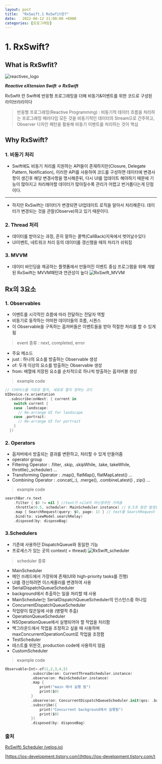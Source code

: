 ```yaml
---
layout: post
title:  "RxSwift.1 RxSwfit란?"
date:   2022-06-12 21:00:00 +0900
categories: [프로그래밍]
---
```


# 1. RxSwift?

## What is RxSwfit?

![reactivex_logo](/images/2022-06-12_RxSwfit1/reactivex_logo.png)

***Reactive eXtension Swift → RxSwift***

RxSwfit 란 Swift에 반응형 프로그래밍을 더해 비동기&이벤트를 위한 코드로 구성된 라이브러리이다

> 반응형 프로그래밍(Reactive Programming) : 비동기적 데이터 흐름을 처리하는 프로그래밍 패러다임
모든 것을 비동기적인 데이터의 Stream으로 간주하고, Observer 디자인 패턴을 활용해 비동기 이벤트를 처리하는 것이 핵심
> 

## Why RxSwift?

### 1. 비동기 처리

- Swift에도 비동기 처리를 지원하는 API들이 존재하지만(Closure, Delegate Pattern, Notification), 이러한 API를 사용하여 코드를 구성하면 데이터에 변경사항이 생긴후 해당 변경사항을 명시해준뒤, 다시 UI를 업데이트 해야하기 때문에 기능이 많아지고 처리해야할 데이터가 많아질수록 관리가 어렵고 번거롭다는게 단점이다.

---

- 하지만 RxSwift는 데이터가 변경되면 UI업데이트 로직을 알아서 처리해준다. 데이터가 변경되는 것을 관찰(Observe)하고 있기 때문이다.

### 2. Thread 처리

- 데이터를 받아오는 과정, 흔히 말하는 콜백(CallBack)지옥에서 벗어날수있다
- UI이벤트, 네트워크 처리 등의 데이터를 갱신했을 때의 처리가 쉬워짐

### 3. MVVM

- 데이터 바인딩을 제공하는 플랫폼에서 만들어진 이벤트 중심 프로그램을 위해 개발된 RxSwift는
MVVM패턴과 연관성이 높다
![RxSwift_MVVM](/images/2022-06-12_RxSwfit1/RxSwift_MVVM.png)

## Rx의 3요소

### 1. Observables<Data>

- 이벤트를 시각적인 흐름에 따라 전달하는 전달자 역할
- 비동기로 동작하는 어떠한 데이터들의 흐름, 시퀀스
- 이 Observable을 구독하는 옵저버들은 이벤트들을 받아 적절한 처리를 할 수 있게됨

> event 종류 : next, completed, error
> 
- 주요 메소드
- just : 하나의 요소를 방출하는 Observable 생성
- of: 두개 이상의 요소를 방출하는 Observable 생성
- from: 배열에 저장된 요소를 순차적으로 하나씩 방출하는 옵저버블 생성

> example code
> 

```swift
// 디바이스를 가로로 할지, 세로로 할지 정하는 코드
UIDevice.rx.orientation
  .subscribe(onNext: { current in
    switch current {
    case .landscape:
      // Re-arrange UI for landscape
    case .portrait:
      // Re-arrange UI for portrait
    }
  })
```

### 2. Operators

- 옵저버에서 방출되는 결과를 변환하고, 처리할 수 있게 만들어줌
- operator group
- Filtering Operator : .filter, .skip, .skipWhile, .take, takeWhile, throttle(:_scheduler) …
- Transforming Operator : .map(), flatMap(), flatMapLatest() …
- Combining Operator : .concat(_:), .merge(), .combineLatest() , zip() …

> example code
> 

```swift
searchBar.rx.text
    .filter { $0 != nil } //text가 nild이 아닌경우만 가져옴
    .throttle(0.5, scheduler: MainScheduler.instance) // 0.5초 동안 발생한 가장최신의 이벤트를 사용
    .map { SearchRequest(query: $0, page: 1) } // text를 SearchRequest 캐스팅
    .bind(to: viewModel.searchRelay)
    .disposed(by: disposeBag)
```

### 3.Schedulers

- 기존에 사용하던 DispatchQueue와 동일한 기능
- 프로세스가 있는 곳의 context( = thread)
![RxSwift_scheduler](/images/2022-06-12_RxSwfit1/RxSwift_scheduler.png)

> scheduler 종류
> 
- MainScheduler 
- 메인 쓰레드에서 가장위에 존재(UI와 high-priority tasks를 진행)
- UI를 갱신하려면 이스케줄러를 변경하여 사용
- SerialDispatchQueueScheduler
- background에서 추출하는 일을 처리할 때 사용
- MainScheduler는 SerialDispatchQueueScheduler의 인스턴스중 하나임
- ConcurrentDispatchQueueScheduler
- 작업량이 많은일에 사용 (병렬적 추출)
- OperationQueueScheduler
- NSOperationQueue에서 실행되어야 할 작업을 처리함
- 백그라운드에서 작업을 조정하고 싶을 때 사용하며 maxConcurrentOperationCount로 작업을 조정함
- TestScheduler
- 테스트를 위한것, production code에 사용하지 않음
- CustomScheduler

> example code
> 

```swift
Observable<Int>.of(1,2,3,4,5)
            .subscribe(on: CurrentThreadScheduler.instance)
            .observe(on: MainScheduler.instance)
            .map { 
                print("main 에서 실행 됨")
                print($0)
            }
            .observe(on: ConcurrentDispatchQueueScheduler.init(qos: .background))
            .subscribe({
                print("Concurrent background에서 실행됨")
                print($0)
            })
            .disposed(by: disposeBag)
```

### 출처

[RxSwift) Scheduler (velog.io)](https://velog.io/@hansangjin96/RxSwift-Scheduler-%EC%9E%91%EC%84%B1%EC%A4%91)

[https://ios-development.tistory.com](https://ios-development.tistory.com/)

